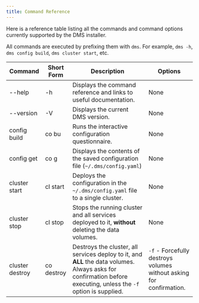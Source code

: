 ```yaml
---
title: Command Reference
---
```


Here is a reference table listing all the commands and command options currently supported by the DMS installer.

All commands are executed by prefixing them with `dms`.  For example, `dms -h`, `dms config build`, `dms cluster start`, etc.

| Command          | Short Form | Description | Options |
| -----------------| ------------| -----------| --------|
| --help   | -h | Displays the command reference and links to useful documentation. | None |
| --version   | -V | Displays the current DMS version. | None |
| config build | co bu | Runs the interactive configuration questionnaire. | None |
| config get | co g| Displays the contents of the saved configuration file (`~/.dms/config.yaml`) | None |
| cluster start | cl start | Deploys the configuration in the `~/.dms/config.yaml` file to a single cluster. | None |
| cluster stop | cl stop | Stops the running cluster and all services deployed to it, **without** deleting the data volumes. | None |
| cluster destroy | co destroy | Destroys the cluster, all services deploy to it, and **ALL** the data volumes. Always asks for confirmation before executing, unless the `-f` option is supplied. | `-f` - Forcefully destroys volumes without asking for confirmation. |